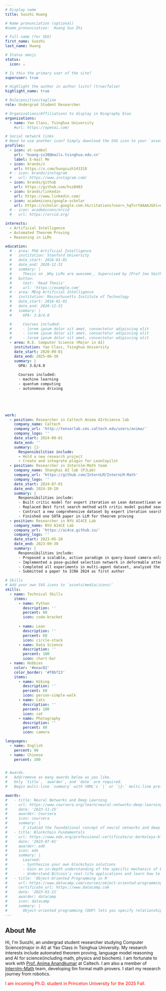 ```yaml
---
# Display name
title: Suozhi Huang

# Name pronunciation (optional)
#name_pronunciation:  Huang Suo Zhi

# Full name (for SEO)
first_name: Suozhi
last_name: Huang

# Status emoji
status:
  icon: ☕️

# Is this the primary user of the site?
superuser: true

# Highlight the author in author lists? (true/false)
highlight_name: true

# Role/position/tagline
role: Undergrad Student Researcher

# Organizations/Affiliations to display in Biography blox
organizations:
  - name: Yao Class, Tsinghua University
    #url: https://openai.com/

# Social network links
# Need to use another icon? Simply download the SVG icon to your `assets/media/icons/` folder.
profiles:
  - icon: at-symbol
    url: 'huang-sz20@mails.tsinghua.edu.cn'
    label: E-mail Me
  - icon: brands/x
    url: https://x.com/hungsuzh143318
  # - icon: brands/instagram
  #   url: https://www.instagram.com/
  - icon: brands/github
    url: https://github.com/hsz0403
  - icon: brands/linkedin
    url: https://www.linkedin.com/
  - icon: academicons/google-scholar
    url: https://scholar.google.com.hk/citations?user=_hqTvrYAAAAJ&hl=en
  # - icon: academicons/orcid
  #   url: https://orcid.org/

interests:
  - Artificial Intelligence
  - Automated Theorem Proving
  - Reasoning in LLMs

education:
  # - area: PhD Artificial Intelligence
  #   institution: Stanford University
  #   date_start: 2016-01-01
  #   date_end: 2020-12-31
  #   summary: |
  #     Thesis on _Why LLMs are awesome_. Supervised by [Prof Joe Smith](https://example.com). Presented papers at 5 IEEE conferences with the contributions being published in 2 Springer journals.
  #   button:
  #     text: 'Read Thesis'
  #     url: 'https://example.com'
  # - area: MEng Artificial Intelligence
  #   institution: Massachusetts Institute of Technology
  #   date_start: 2016-01-01
  #   date_end: 2020-12-31
  #   summary: |
  #     GPA: 3.8/4.0

  #     Courses included:
  #     - lorem ipsum dolor sit amet, consectetur adipiscing elit
  #     - lorem ipsum dolor sit amet, consectetur adipiscing elit
  #     - lorem ipsum dolor sit amet, consectetur adipiscing elit
  - area: B.E. Computer Science (Major in AI)
    institution: Yao Class, Tsinghua University
    date_start: 2020-09-01
    date_end: 2025-06-30
    summary: |
      GPA: 3.6/4.0
      
      Courses included:
      - machine learning
      - quantum computing
      - autonomous driving
      




work:
  - position: Researcher in Caltech Anima AI+Science lab
    company_name: Caltech
    company_url: 'http://tensorlab.cms.caltech.edu/users/anima/'
    company_logo: ''
    date_start: 2024-09-01
    date_end: ''
    summary: |2-
      Responsibilities include:
      - Hold a new research project
      - Create and integrate plugin for LeanCopilot
  - position: Researcher in Internlm-Math team
    company_name: Shanghai AI lab (PJLab)
    company_url: 'https://github.com/InternLM/InternLM-Math'
    company_logo: ''
    date_start: 2024-07-01
    date_end: 2024-10-20
    summary: |
      Responsibilities include:
      - Built critic model for expert iteration on Lean dataset(Lean workbook & Lean github)
      - Replaced Best first search method with critic model guided search in tactic selection
      - Contruct a new comprehensive dataset by expert iteration searching
      - Finished one SOTA paper in LLM for theorem proving
  - position: Researcher in NYU AI4CE Lab
    company_name: NYU AI4CE Lab
    company_url: 'https://ai4ce.github.io/'
    company_logo: ''
    date_start: 2023-05-20
    date_end: 2023-09-30
    summary: |
      Responsibilities include:
      - Proposed a scalable, active paradigm in query-based camera-only collaboration task, which reduced the cost in feature transfer
      - Implemented a pose-guided selection network in deformable attention in camera-based perception, which greatly reduced the number of BEV queries with effective selection
      - Completed all experiments in multi-agent dataset, analyzed the results, and improved scalability
      - Submitted a paper to ICRA 2024 as first author

# Skills
# Add your own SVG icons to `assets/media/icons/`
skills:
  - name: Technical Skills
    items:
      - name: Python
        description: ''
        percent: 80
        icon: code-bracket
      
      - name: Lean
        description: ''
        percent: 60
        icon: circle-stack
      - name: Data Science
        description: ''
        percent: 100
        icon: chart-bar
  - name: Hobbies
    color: '#eeac02'
    color_border: '#f0bf23'
    items:
      - name: Hiking
        description: ''
        percent: 60
        icon: person-simple-walk
      - name: Cats
        description: ''
        percent: 100
        icon: cat
      - name: Photography
        description: ''
        percent: 80
        icon: camera

languages:
  - name: English
    percent: 90
  - name: Chinese
    percent: 100


# Awards.
#   Add/remove as many awards below as you like.
#   Only `title`, `awarder`, and `date` are required.
#   Begin multi-line `summary` with YAML's `|` or `|2-` multi-line prefix and indent 2 spaces below.

awards:
#   - title: Neural Networks and Deep Learning
#     url: https://www.coursera.org/learn/neural-networks-deep-learning
#     date: '2023-11-25'
#     awarder: Coursera
#     icon: coursera
#     summary: |
#       I studied the foundational concept of neural networks and deep learning. By the end, I was familiar with the significant technological trends driving the rise of deep learning; build, train, and apply fully connected deep neural networks; implement efficient (vectorized) neural networks; identify key parameters in a neural network’s architecture; and apply deep learning to your own applications.
#   - title: Blockchain Fundamentals
#     url: https://www.edx.org/professional-certificate/uc-berkeleyx-blockchain-fundamentals
#     date: '2023-07-01'
#     awarder: edX
#     icon: edx
#     summary: |
#       Learned:
#       - Synthesize your own blockchain solutions
#       - Gain an in-depth understanding of the specific mechanics of Bitcoin
#       - Understand Bitcoin’s real-life applications and learn how to attack and destroy Bitcoin, Ethereum, smart contracts and Dapps, and alternatives to Bitcoin’s Proof-of-Work consensus algorithm
#   - title: 'Object-Oriented Programming in R'
#     url: https://www.datacamp.com/courses/object-oriented-programming-with-s3-and-r6-in-r
#     certificate_url: https://www.datacamp.com
#     date: '2023-01-21'
#     awarder: datacamp
#     icon: datacamp
#     summary: |
#       Object-oriented programming (OOP) lets you specify relationships between functions and the objects that they can act on, helping you manage complexity in your code. This is an intermediate level course, providing an introduction to OOP, using the S3 and R6 systems. S3 is a great day-to-day R programming tool that simplifies some of the functions that you write. R6 is especially useful for industry-specific analyses, working with web APIs, and building GUIs.
---
```


## About Me

Hi, I'm Suozhi, an undergrad student researcher studying Computer Science(major in AI) at Yao Class in Tsinghua University. My research interests include automated theorem proving, language model reasoning and AI for science(including math, physics and biochem). I am fortunate to work with [Prof. Anima Anandkumar](http://tensorlab.cms.caltech.edu/users/anima/) at Caltech. I am also a member of [Internlm-Math](https://github.com/InternLM/InternLM-Math) team, developing llm formal math provers. I start my research journey from robotics.

<font color=red>I am incoming Ph.D. student in Princeton University for the 2025 Fall.</font>
